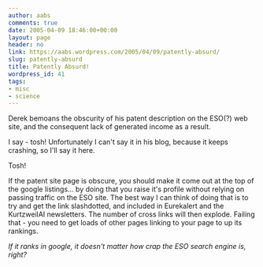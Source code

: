 ```yaml
---
author: aabs
comments: true
date: 2005-04-09 18:46:00+00:00
layout: page
header: no
link: https://aabs.wordpress.com/2005/04/09/patently-absurd/
slug: patently-absurd
title: Patently Absurd!
wordpress_id: 41
tags:
- misc
- science
---
```


Derek bemoans the obscurity of his patent description on the ESO(?) web site, and the consequent lack of generated income as a result.

I say - tosh! Unfortunately I can't say it in his blog, because it keeps crashing, so I'll say it here.

Tosh!

If the patent site page is obscure, you should make it come out at the top of the google listings... by doing that you raise it's profile without relying on passing traffic on the ESO site. The best way I can think of doing that is to try and get the link slashdotted, and included in Eurekalert and the KurtzweilAI newsletters. The number of cross links will then explode.
Failing that - you need to get loads of other pages linking to your page to up its rankings.

_If it ranks in google, it doesn't matter how crap the ESO search engine is, right?_
